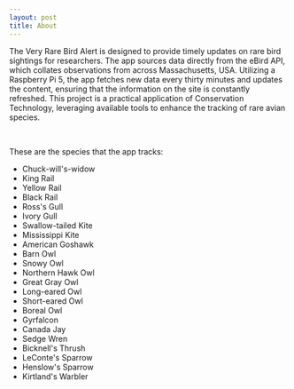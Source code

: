 ```yaml
---
layout: post
title: About
---
```


The Very Rare Bird Alert is designed to provide timely updates on rare bird sightings for researchers. The app sources data directly from the eBird API, which collates observations from across Massachusetts, USA. Utilizing a Raspberry Pi 5, the app fetches new data every thirty minutes and updates the content, ensuring that the information on the site is constantly refreshed. This project is a practical application of Conservation Technology, leveraging available tools to enhance the tracking of rare avian species.

<br>

These are the species that the app tracks:
- Chuck-will's-widow
- King Rail
- Yellow Rail
- Black Rail
- Ross's Gull
- Ivory Gull
- Swallow-tailed Kite
- Mississippi Kite
- American Goshawk
- Barn Owl
- Snowy Owl
- Northern Hawk Owl
- Great Gray Owl
- Long-eared Owl
- Short-eared Owl
- Boreal Owl
- Gyrfalcon
- Canada Jay
- Sedge Wren
- Bicknell's Thrush
- LeConte's Sparrow
- Henslow's Sparrow
- Kirtland's Warbler
